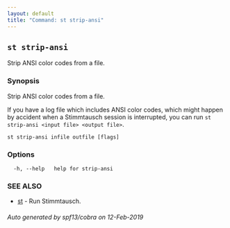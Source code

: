 ```yaml
---
layout: default
title: "Command: st strip-ansi"
---
```


## `st strip-ansi`

Strip ANSI color codes from a file.

### Synopsis

Strip ANSI color codes from a file.

If you have a log file which includes ANSI color codes, which might happen by
accident when a Stimmtausch session is interrupted, you can run `st strip-ansi
<input file> <output file>`.

```
st strip-ansi infile outfile [flags]
```

### Options

```
  -h, --help   help for strip-ansi
```

### SEE ALSO

* [st](/cmd)	 - Run Stimmtausch.

###### Auto generated by spf13/cobra on 12-Feb-2019
